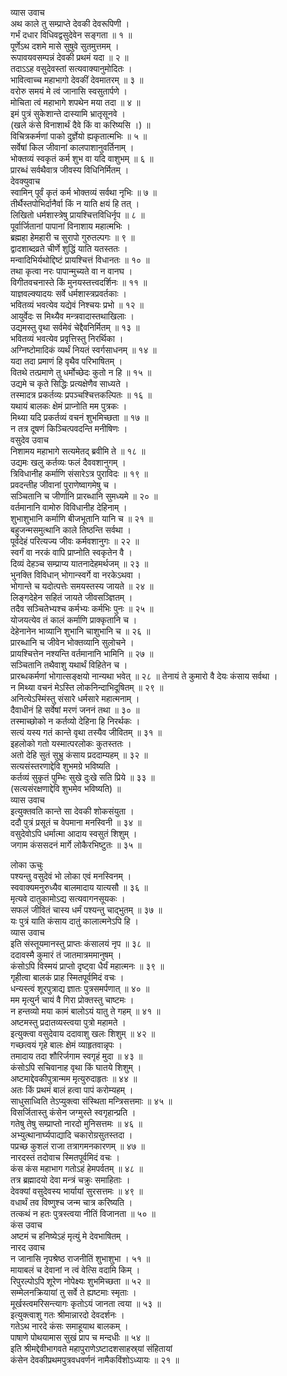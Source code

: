 व्यास उवाच  
अथ काले तु सम्प्राप्ते देवकी देवरूपिणी ।  
गर्भं दधार विधिवद्वसुदेवेन सङ्गता ॥ १ ॥  
पूर्णेऽथ दशमे मासे सुषुवे सुतमुत्तमम् ।  
रूपावयवसम्पन्नं देवकी प्रथमं यदा ॥ २ ॥  
तदाऽऽह वसुदेवस्तां सत्यवाक्यानुमोदितः ।  
भावित्वाच्च महाभागो देवकीं देवमातरम् ॥ ३ ॥  
वरोरु समयं मे त्वं जानासि स्वसुतार्पणे ।  
मोचिता त्वं महाभागे शपथेन मया तदा ॥ ४ ॥  
इमं पुत्रं सुकेशान्ते दास्यामि भ्रातृसूनवे ।  
(खले कंसे विनाशार्थं दैवे किं वा करिष्यसि ।) ॥  
विचित्रकर्मणां पाको दुर्ज्ञेयो ह्यकृतात्मभिः ॥ ५ ॥  
सर्वेषां किल जीवानां कालपाशानुवर्तिनाम् ।  
भोक्तव्यं स्वकृतं कर्म शुभ वा यदि वाशुभम् ॥ ६ ॥  
प्रारब्धं सर्वथैवात्र जीवस्य विधिनिर्मितम् ।  
देवक्युवाच  
स्वामिन् पूर्वं कृतं कर्म भोक्तव्यं सर्वथा नृभिः ॥ ७ ॥  
तीर्थैस्तपोभिर्दानैर्वा किं न याति क्षयं हि तत् ।  
लिखितो धर्मशास्त्रेषु प्रायश्चित्तविधिर्नृप ॥ ८ ॥  
पूर्वार्जितानां पापानां विनाशाय महात्मभिः ।  
ब्रह्महा हेमहारी च सुरापो गुरुतल्पगः ॥ ९ ॥  
द्वादशाब्दव्रते चीर्णे शुद्धिं याति यतस्ततः ।  
मन्वादिभिर्यथोद्दिष्टं प्रायश्चित्तं विधानतः ॥ १० ॥  
तथा कृत्वा नरः पापान्मुच्यते वा न वानघ ।  
विगीतवचनास्ते किं मुनयस्तत्त्वदर्शिनः ॥ ११ ॥  
याज्ञवल्क्यादयः सर्वे धर्मशास्त्रप्रवर्तकाः ।  
भवितव्यं भवत्येव यद्येवं निश्चयः प्रभो ॥ १२ ॥  
आयुर्वेदः स मिथ्यैव मन्त्रवादास्तथाखिलाः ।  
उद्यमस्तु वृथा सर्वमेवं चेद्दैवनिर्मितम् ॥ १३ ॥  
भवितव्यं भवत्येव प्रवृत्तिस्तु निरर्थिका ।  
अग्निष्टोमादिकं व्यर्थं नियतं स्वर्गसाधनम् ॥ १४ ॥  
यदा तदा प्रमाणं हि वृथैव परिभाषितम् ।  
वितथे तत्प्रमाणे तु धर्मोच्छेदः कुतो न हि ॥ १५ ॥  
उद्यमे च कृते सिद्धिः प्रत्यक्षेणैव साध्यते ।  
तस्मादत्र प्रकर्तव्यः प्रपञ्चश्चित्तकल्पितः ॥ १६ ॥  
यथायं बालकः क्षेमं प्राप्नोति मम पुत्रकः ।  
मिथ्या यदि प्रकर्तव्यं वचनं शुभमिच्छता ॥ १७ ॥  
न तत्र दूषणं किञ्चित्पवदन्ति मनीषिणः ।  
वसुदेव उवाच  
निशामय महाभागे सत्यमेतद्‌ ब्रवीमि ते ॥ १८ ॥  
उद्यमः खलु कर्तव्यः फलं दैववशानुगम् ।  
त्रिविधानीह कर्माणि संसारेऽत्र पुराविदः ॥ १९ ॥  
प्रवदन्तीह जीवानां पुराणेष्वागमेषु च ।  
सञ्चितानि च जीर्णानि प्रारब्धानि सुमध्यमे ॥ २० ॥  
वर्तमानानि वामोरु विविधानीह देहिनाम् ।  
शुभाशुभानि कर्माणि बीजभूतानि यानि च ॥ २१ ॥  
बहुजन्मसमुत्थानि काले तिष्ठन्ति सर्वथा ।  
पूर्वदेहं परित्यज्य जीवः कर्मवशानुगः ॥ २२ ॥  
स्वर्गं वा नरकं वापि प्राप्नोति स्वकृतेन वै ।  
दिव्यं देहञ्च सम्प्राप्य यातनादेहमर्थजम् ॥ २३ ॥  
भुनक्ति विविधान् भोगान्स्वर्गे वा नरकेऽथवा ।  
भोगान्ते च यदोत्पत्तेः समयस्तस्य जायते ॥ २४ ॥  
लिङ्गदेहेन सहितं जायते जीवसञ्ज्ञितम् ।  
तदैव सञ्चितेभ्यश्च कर्मभ्यः कर्मभिः पुनः ॥ २५ ॥  
योजयत्येव तं कालं कर्माणि प्राक्कृतानि च ।  
देहेनानेन भाव्यानि शुभानि चाशुभानि च ॥ २६ ॥  
प्रारब्धानि च जीवेन भोक्तव्यानि सुलोचने ।  
प्रायश्चित्तेन नश्यन्ति वर्तमानानि भामिनि ॥ २७ ॥  
सञ्चितानि तथैवाशु यथार्थं विहितेन च ।  
प्रारब्धकर्मणां भोगात्सङ्क्षयो नान्यथा भवेत् ॥ २८ ॥
तेनायं ते कुमारो वै देयः कंसाय सर्वथा ।  
न मिथ्या वचनं मेऽस्ति लोकनिन्दाभिदूषितम् ॥ २९ ॥  
अनित्येऽस्मिंस्तु संसारे धर्मसारे महात्मनाम् ।  
दैवाधीनं हि सर्वेषां मरणं जननं तथा ॥ ३० ॥  
तस्माच्छोको न कर्तव्यो देहिना हि निरर्थकः ।  
सत्यं यस्य गतं कान्ते वृथा तस्यैव जीवितम् ॥ ३१ ॥  
इहलोको गतो यस्मात्परलोकः कुतस्ततः ।  
अतो देहि सुतं सुभ्रु कंसाय प्रददाम्यहम् ॥ ३२ ॥  
सत्यसंस्तरणाद्देवि शुभमग्रे भविष्यति ।  
कर्तव्यं सुकृतं पुम्भिः सुखे दुःखे सति प्रिये ॥ ३३ ॥  
(सत्यसंरक्षणाद्देवि शुभमेव भविष्यति) ॥  
व्यास उवाच  
इत्युक्तवति कान्ते सा देवकी शोकसंयुता ।  
ददौ पुत्रं प्रसूतं च वेपमाना मनस्विनी ॥ ३४ ॥  
वसुदेवोऽपि धर्मात्मा आदाय स्वसुतं शिशुम् ।  
जगाम कंससदनं मार्गे लोकैरभिष्टुतः ॥ ३५ ॥  
  
लोका ऊचुः  
पश्यन्तु वसुदेवं भो लोका एवं मनस्विनम् ।  
स्ववाक्यमनुरुध्यैव बालमादाय यात्यसौ ॥ ३६ ॥  
मृत्यवे दातुकामोऽद्य सत्यवागनसूयकः ।  
सफलं जीवितं चास्य धर्मं पश्यन्तु चाद्‌भुतम् ॥ ३७ ॥  
यः पुत्रं याति कंसाय दातुं कालात्मनेऽपि हि ।  
व्यास उवाच  
इति संस्तूयमानस्तु प्राप्तः कंसालयं नृप ॥ ३८ ॥  
ददावस्मै कुमारं तं जातमात्रममानुषम् ।  
कंसोऽपि विस्मयं प्राप्तो दृष्ट्वा धैर्यं महात्मनः ॥ ३९ ॥  
गृहीत्वा बालकं प्राह स्मितपूर्वमिदं वचः ।  
धन्यस्त्वं शूरपुत्राद्य ज्ञातः पुत्रसमर्पणात् ॥ ४० ॥  
मम मृत्युर्न चायं वै गिरा प्रोक्तस्तु चाष्टमः ।  
न हन्तव्यो मया कामं बालोऽयं यातु ते गहम् ॥ ४१ ॥  
अष्टमस्तु प्रदातव्यस्त्वया पुत्रो महामते ।  
इत्युक्त्वा वसुदेवाय ददावाशु खलः शिशुम् ॥ ४२ ॥  
गच्छत्वयं गृहे बालः क्षेमं व्याहृतवान्नृपः ।  
तमादाय तदा शौरिर्जगाम स्वगृहं मुदा ॥ ४३ ॥  
कंसोऽपि सचिवानाह वृथा किं घातये शिशुम् ।  
अष्टमाद्देवकीपुत्रान्मम मृत्युरुदाहृतः ॥ ४४ ॥  
अतः किं प्रथमं बालं हत्वा पापं करोम्यहम् ।  
साधुसाध्विति तेऽप्युक्त्वा संस्थिता मन्त्रिसत्तमाः ॥ ४५ ॥  
विसर्जितास्तु कंसेन जग्मुस्ते स्वगृहान्प्रति ।  
गतेषु तेषु सम्प्राप्तो नारदो मुनिसत्तमः ॥ ४६ ॥  
अभ्युत्थानार्घ्यपाद्यादि चकारोग्रसुतस्तदा ।  
पप्रच्छ कुशलं राजा तत्रागमनकारणम् ॥ ४७ ॥  
नारदस्तं तदोवाच स्मितपूर्वमिदं वचः ।  
कंस कंस महाभाग गतोऽहं हेमपर्वतम् ॥ ४८ ॥  
तत्र ब्रह्मादयो देवा मन्त्रं चक्रुः समाहिताः ।  
देवक्यां वसुदेवस्य भार्यायां सुरसत्तमः ॥ ४९ ॥  
वधार्थं तव विष्णुश्च जन्म चात्र करिष्यति ।  
तत्कथं न हतः पुत्रस्त्वया नीतिं विजानता ॥ ५० ॥  
कंस उवाच  
अष्टमं च हनिष्येऽहं मृत्युं मे देवभाषितम् ।  
नारद उवाच  
न जानासि नृपश्रेष्ठ राजनीतिं शुभाशुभा । ५१ ॥  
मायाबलं च देवानां न त्वं वेत्सि वदामि किम् ।  
रिपुरल्पोऽपि शूरेण नोपेक्ष्यः शुभमिच्छता ॥ ५२ ॥  
सम्मेलनक्रियायां तु सर्वे ते ह्यष्टमाः स्मृताः ।  
मूर्खस्त्वमरिसन्त्यागः कृतोऽयं जानता त्वया ॥ ५३ ॥  
इत्युक्त्वाशु गतः श्रीमान्नारदो देवदर्शनः ।  
गतेऽथ नारदे कंसः समाहूयाथ बालकम् ।  
पाषाणे पोथयामास सुखं प्राप च मन्दधीः ॥ ५४ ॥  
इति श्रीमद्देवीभागवते महापुराणेऽष्टादशसाहस्र्यां संहितायां  
कंसेन देवकीप्रथमपुत्रवधवर्णनं नामैकविंशोऽध्यायः ॥ २१ ॥
